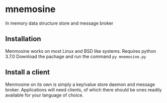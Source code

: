 # mnemosine
In memory data structure store and message broker



## Installation
  Menmosine works on most Linux and BSD like systems. Requires python 3.7.0
  Download the pachage and run the command `py mnemosine.py`

## Install a client
  Menmosine on its own is simply a key/value store daemon and message broker. Applications will need clients, of which there should be ones readily available for your language of choice.
